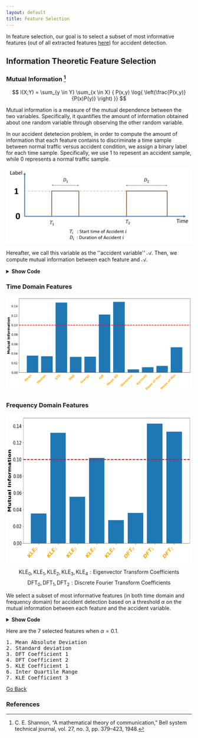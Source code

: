 ```yaml
---
layout: default
title: Feature Selection
---
```


In feature selection, our goal is to select a subset of most informative features (out of all extracted features [here](./feat_extract.html)) for accident detection. 

## Information Theoretic Feature Selection

### Mutual Information [^1]

$$ I(X;Y) = \sum_{y \in Y} \sum_{x \in X}  { P(x,y) \log{ \left(\frac{P(x,y)}{P(x)P(y)} \right) }} $$

Mutual information is a measure of the mutual dependence between the two variables. Specifically, it quantifies the amount of information obtained about one random variable through observing the other random variable. 

In our accident detetecion problem, in order to compute the amount of information that each feature contains to discriminate a time sample between normal traffic versus accident condition, we assign a binary label for each time sample. Specifically, we use $1$ to repesent an accident sample, while $0$ represents a normal traffic sample. 

![labels](../images/labels.png)

Hereafter, we call this variable as the ''accident variable'' $\mathcal{A}$. Then, we compute mutual information between each feature and $\mathcal{A}$. 

<details> <summary> <b> Show Code </b> </summary>
  
```python
from sklearn.metrics import adjusted_mutual_info_score

def quantize_fspace(feat,bins): 
    """
    Quantize feature array
    Args:
        feat: feature array
        bins: quantization levels
    Return: 
        q_feat: quantized feature array
    """ 
    min_r = np.floor(min(feat))
    max_r = np.ceil(max(feat))
    Edges = np.linspace(min_r, max_r, num=bins+1)
    q_feat = np.digitize(feat,bins=Edges)       
    return q_feat


def mutual_info(feat,label,bins):
    """
    Compute mutual information with accident variable
    Args:
        feat: feature array
        label: accident variable
        bins:  
    Return: 
        mi = mutual information
    """ 
    q_feat = quantize_fspace(feat,bins) #quantize the feature array
    mi = adjusted_mutual_info_score(q_feat,label)
    return mi
    
```
</details>

### Time Domain Features

![MI_time](../images/mi_time.png)

### Frequency Domain Features

<p align="center"> <img src="../images/mi_freq.png" height="400" width="700"> </p>

$$\text{KLE}_0, \text{KLE}_1, \text{KLE}_2, \text{KLE}_3, \text{KLE}_4 : \text{Eigenvector Transform Coefficients} $$
$$\text{DFT}_0, \text{DFT}_1, \text{DFT}_2 : \text{Discrete Fourier Transform Coefficients} $$

We select a subset of most informative features (in both time domain and frequency domain) for accident detection based on a threshold $\alpha$ on the mutual information between each feature and the accident variable.

<details> <summary> <b> Show Code </b> </summary>
  
```python
def mi_bar_plot(mi,feat_name):  
    """
    Bar plot of mutual information between features and accident variable
    Args:
        mi: mutual information array
        feat_name: feature names
    Return: 
        None: plot and save a bar plot of mutual information array
    """    
    fig = plt.figure(figsize=(18,8))
    plt.bar(range(len(mi)),mi)    
    plt.xticks(range(11),feat_name, color='orange', rotation=45, fontweight='bold',
                               fontsize='17', horizontalalignment='right')
    
    #plot threshold at 0.1
    plt.axhline(y=0.1,color='r',linestyle='--',linewidth=3,label = '')
    
    #stylish adjustments
    plt.rcParams['xtick.labelsize'] = 17
    plt.rcParams['ytick.labelsize'] = 17
    plt.ylabel('Mutual Information',fontweight='bold',fontsize=20)
    
    #save the figure as .png
    plt.savefig('Figures/mi.png', format='png',bbox_inches='tight')

#time domain features bar plot 
feature_name =['Mean','Median','STD','RMS','Energy','IQR','Mean AD','Skewness',
                   'Kurtosis','Mean of Max','Mean of Min']
mi_bar_plot(mi_time,feat_name)

#frequency domain features bar plot 
feature_name =['KLE$_0$','KLE$_1$','KLE$_2$','KLE$_3$','KLE$_4$','DFT$_0$'
                                   ,'DFT$_1$','DFT$_2$']
mi_bar_plot(mi_freq,feat_name)

```
</details>

Here are the 7 selected features when  $\alpha =0.1$.

<pre>
1. Mean Absolute Deviation                                                    
2. Standard deviation               
3. DFT Coefficient 1                 
4. DFT Coefficient 2
5. KLE Coefficient 1
6. Inter Quartile Range
7. KLE Coefficient 3
</pre>


[Go Back](../)

### References
[^1]: C. E. Shannon, “A mathematical theory of communication,” Bell system technical journal, vol. 27, no. 3, pp. 379–423, 1948.

